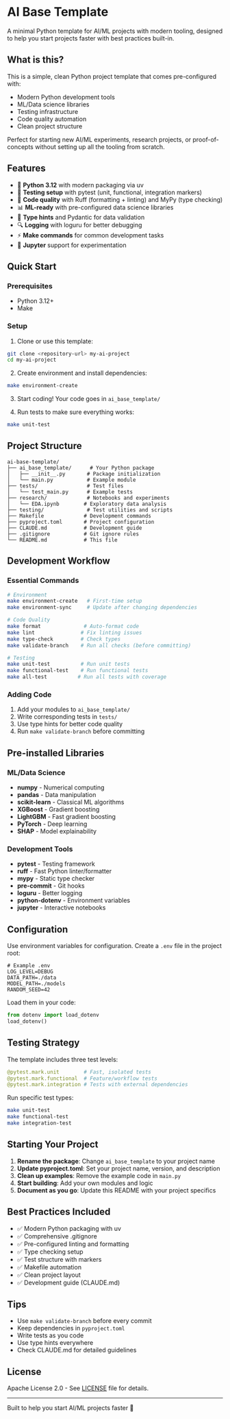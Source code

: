 # AI Base Template

A minimal Python template for AI/ML projects with modern tooling, designed to help you start projects faster with best practices built-in.

## What is this?

This is a simple, clean Python project template that comes pre-configured with:
- Modern Python development tools
- ML/Data science libraries
- Testing infrastructure
- Code quality automation
- Clean project structure

Perfect for starting new AI/ML experiments, research projects, or proof-of-concepts without setting up all the tooling from scratch.

## Features

- 🐍 **Python 3.12** with modern packaging via uv
- 🧪 **Testing setup** with pytest (unit, functional, integration markers)
- 🔧 **Code quality** with Ruff (formatting + linting) and MyPy (type checking)
- 📊 **ML-ready** with pre-configured data science libraries
- 📝 **Type hints** and Pydantic for data validation
- 🔍 **Logging** with loguru for better debugging
- ⚡ **Make commands** for common development tasks
- 📓 **Jupyter** support for experimentation

## Quick Start

### Prerequisites
- Python 3.12+
- Make

### Setup

1. Clone or use this template:
```bash
git clone <repository-url> my-ai-project
cd my-ai-project
```

2. Create environment and install dependencies:
```bash
make environment-create
```

3. Start coding! Your code goes in `ai_base_template/`

4. Run tests to make sure everything works:
```bash
make unit-test
```

## Project Structure

```
ai-base-template/
├── ai_base_template/      # Your Python package
│   ├── __init__.py       # Package initialization
│   └── main.py           # Example module
├── tests/                # Test files
│   └── test_main.py      # Example tests
├── research/             # Notebooks and experiments
│   └── EDA.ipynb        # Exploratory data analysis
├── testing/              # Test utilities and scripts
├── Makefile             # Development commands
├── pyproject.toml       # Project configuration
├── CLAUDE.md            # Development guide
├── .gitignore           # Git ignore rules
└── README.md            # This file
```

## Development Workflow

### Essential Commands

```bash
# Environment
make environment-create   # First-time setup
make environment-sync     # Update after changing dependencies

# Code Quality
make format              # Auto-format code
make lint               # Fix linting issues
make type-check         # Check types
make validate-branch    # Run all checks (before committing)

# Testing
make unit-test          # Run unit tests
make functional-test    # Run functional tests
make all-test          # Run all tests with coverage
```

### Adding Code

1. Add your modules to `ai_base_template/`
2. Write corresponding tests in `tests/`
3. Use type hints for better code quality
4. Run `make validate-branch` before committing

## Pre-installed Libraries

### ML/Data Science
- **numpy** - Numerical computing
- **pandas** - Data manipulation
- **scikit-learn** - Classical ML algorithms
- **XGBoost** - Gradient boosting
- **LightGBM** - Fast gradient boosting
- **PyTorch** - Deep learning
- **SHAP** - Model explainability

### Development Tools
- **pytest** - Testing framework
- **ruff** - Fast Python linter/formatter
- **mypy** - Static type checker
- **pre-commit** - Git hooks
- **loguru** - Better logging
- **python-dotenv** - Environment variables
- **jupyter** - Interactive notebooks

## Configuration

Use environment variables for configuration. Create a `.env` file in the project root:

```env
# Example .env
LOG_LEVEL=DEBUG
DATA_PATH=./data
MODEL_PATH=./models
RANDOM_SEED=42
```

Load them in your code:
```python
from dotenv import load_dotenv
load_dotenv()
```

## Testing Strategy

The template includes three test levels:

```python
@pytest.mark.unit        # Fast, isolated tests
@pytest.mark.functional  # Feature/workflow tests
@pytest.mark.integration # Tests with external dependencies
```

Run specific test types:
```bash
make unit-test
make functional-test
make integration-test
```

## Starting Your Project

1. **Rename the package**: Change `ai_base_template` to your project name
2. **Update pyproject.toml**: Set your project name, version, and description
3. **Clean up examples**: Remove the example code in `main.py`
4. **Start building**: Add your own modules and logic
5. **Document as you go**: Update this README with your project specifics

## Best Practices Included

- ✅ Modern Python packaging with uv
- ✅ Comprehensive .gitignore
- ✅ Pre-configured linting and formatting
- ✅ Type checking setup
- ✅ Test structure with markers
- ✅ Makefile automation
- ✅ Clean project layout
- ✅ Development guide (CLAUDE.md)

## Tips

- Use `make validate-branch` before every commit
- Keep dependencies in `pyproject.toml`
- Write tests as you code
- Use type hints everywhere
- Check CLAUDE.md for detailed guidelines

## License

Apache License 2.0 - See [LICENSE](LICENSE) file for details.

---

Built to help you start AI/ML projects faster 🚀